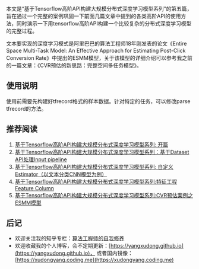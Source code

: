 本文是“基于Tensorflow高阶API构建大规模分布式深度学习模型系列”的第五篇，旨在通过一个完整的案例巩固一下前面几篇文章中提到的各类高阶API的使用方法，同时演示一下用tensorflow高阶API构建一个比较复杂的分布式深度学习模型的完整过程。

文本要实现的深度学习模式是阿里巴巴的算法工程师18年刚发表的论文《Entire Space Multi-Task Model: An Eﬀective Approach for Estimating Post-Click Conversion Rate》中提出的ESMM模型，关于该模型的详细介绍可以参考我之前的一篇文章：《CVR预估的新思路：完整空间多任务模型》。

## 使用说明

使用前需要先构建好tfrecord格式的样本数据。针对特定的任务，可以修改parse tfrecord的方法。

## 推荐阅读

1. [基于Tensorflow高阶API构建大规模分布式深度学习模型系列: 开篇](https://zhuanlan.zhihu.com/p/38470806)
2. [基于Tensorflow高阶API构建大规模分布式深度学习模型系列：基于Dataset API处理Input pipeline](https://zhuanlan.zhihu.com/p/38421397)
3. [基于Tensorflow高阶API构建大规模分布式深度学习模型系列: 自定义Estimator（以文本分类CNN模型为例）](https://zhuanlan.zhihu.com/p/41473323)
4. [基于Tensorflow高阶API构建大规模分布式深度学习模型系列:特征工程 Feature Column](https://zhuanlan.zhihu.com/p/41663141)
5. [基于Tensorflow高阶API构建大规模分布式深度学习模型系列:CVR预估案例之ESMM模型](https://zhuanlan.zhihu.com/p/42214716)

## 后记

- 欢迎关注我的知乎专栏：[算法工程师的自我修养](https://zhuanlan.zhihu.com/yangxudong)
- 欢迎收藏我的个人博客，会不定期更新：[https://yangxudong.github.io](https://yangxudong.github.io)，
或者国内镜像：[https://xudongyang.coding.me](https://xudongyang.coding.me)
